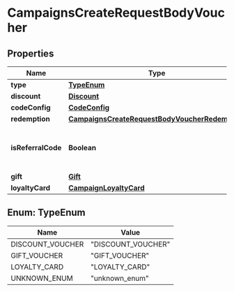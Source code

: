 

# CampaignsCreateRequestBodyVoucher


## Properties

| Name | Type | Description | Notes |
|------------ | ------------- | ------------- | -------------|
|**type** | [**TypeEnum**](#TypeEnum) |  |  |
|**discount** | [**Discount**](Discount.md) |  |  [optional] |
|**codeConfig** | [**CodeConfig**](CodeConfig.md) |  |  [optional] |
|**redemption** | [**CampaignsCreateRequestBodyVoucherRedemption**](CampaignsCreateRequestBodyVoucherRedemption.md) |  |  [optional] |
|**isReferralCode** | **Boolean** | Flag indicating whether this voucher is a referral code; &#x60;true&#x60; for campaign type &#x60;REFERRAL_PROGRAM&#x60;. |  [optional] |
|**gift** | [**Gift**](Gift.md) |  |  [optional] |
|**loyaltyCard** | [**CampaignLoyaltyCard**](CampaignLoyaltyCard.md) |  |  [optional] |



## Enum: TypeEnum

| Name | Value |
|---- | -----|
| DISCOUNT_VOUCHER | &quot;DISCOUNT_VOUCHER&quot; |
| GIFT_VOUCHER | &quot;GIFT_VOUCHER&quot; |
| LOYALTY_CARD | &quot;LOYALTY_CARD&quot; |
| UNKNOWN_ENUM | &quot;unknown_enum&quot; |



